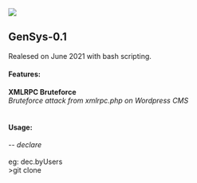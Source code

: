 <img src="https://raw.githubusercontent.com/00C4/GenSys-1.0/main/20210730_043636.jpg?token=AVAKFLL5732O7NFDG6OHRVLBAMTCC">
<br />
<h2>GenSys-0.1</h2>
Realesed on June 2021 with bash scripting.<br>

<h4>Features:</h4>
<b>XMLRPC Bruteforce</b><br />
<i>Bruteforce attack from xmlrpc.php on Wordpress CMS</i><br><br />

<h4>Usage:</h4>
-- <i>declare</i><br><br />
eg: dec.byUsers<br>
>git clone
